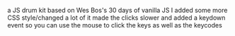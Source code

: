  a JS drum kit based on Wes Bos's 30 days of vanilla JS 
 I added some more CSS style/changed a lot of it 
 made the clicks slower and added a keydown event so you can use the mouse to click the keys as well as the keycodes 
